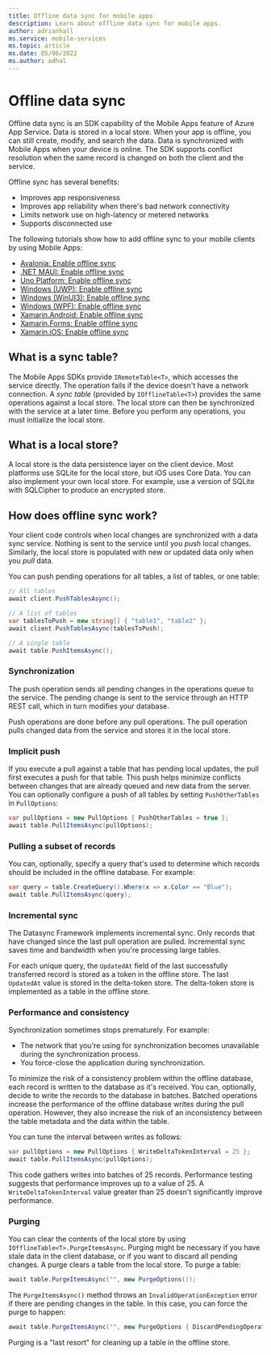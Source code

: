 ```yaml
---
title: Offline data sync for mobile apps
description: Learn about offline data sync for mobile apps.
author: adrianhall
ms.service: mobile-services
ms.topic: article
ms.date: 05/06/2022
ms.author: adhal
---
```


# Offline data sync

Offline data sync is an SDK capability of the Mobile Apps feature of Azure App Service. Data is stored in a local store. When your app is offline, you can still create, modify, and search the data. Data is synchronized with Mobile Apps when your device is online. The SDK supports conflict resolution when the same record is changed on both the client and the service.

Offline sync has several benefits:

* Improves app responsiveness
* Improves app reliability when there's bad network connectivity
* Limits network use on high-latency or metered networks
* Supports disconnected use

The following tutorials show how to add offline sync to your mobile clients by using Mobile Apps:

* [Avalonia: Enable offline sync](../quickstarts/avalonia/offline.md)
* [.NET MAUI: Enable offline sync](../quickstarts/maui/offline.md)
* [Uno Platform: Enable offline sync](../quickstarts/uno/offline.md)
* [Windows (UWP): Enable offline sync](../quickstarts/uwp/offline.md)
* [Windows (WinUI3): Enable offline sync](../quickstarts/winui/offline.md)
* [Windows (WPF): Enable offline sync](../quickstarts/wpf/offline.md)
* [Xamarin.Android: Enable offline sync](../quickstarts/xamarin-android/offline.md)
* [Xamarin.Forms: Enable offline sync](../quickstarts/xamarin-forms/offline.md)
* [Xamarin.iOS: Enable offline sync](../quickstarts/xamarin-ios/offline.md)

## What is a sync table?

The Mobile Apps SDKs provide `IRemoteTable<T>`, which accesses the service directly. The operation fails if the device doesn't have a network connection. A *sync table* (provided by `IOfflineTable<T>`) provides the same operations against a local store. The local store can then be synchronized with the service at a later time. Before you perform any operations, you must initialize the local store.

## What is a local store?

A local store is the data persistence layer on the client device. Most platforms use SQLite for the local store, but iOS uses Core Data. You can also implement your own local store. For example, use a version of SQLite with SQLCipher to produce an encrypted store.

## How does offline sync work?

Your client code controls when local changes are synchronized with a data sync service. Nothing is sent to the service until you *push* local changes. Similarly, the local store is populated with new or updated data only when you *pull* data.

You can push pending operations for all tables, a list of tables, or one table:

``` csharp
// All tables
await client.PushTablesAsync();

// A list of tables
var tablesToPush = new string[] { "table1", "table2" };
await client.PushTablesAsync(tablesToPush);

// A single table
await table.PushItemsAsync();
```

### Synchronization

The push operation sends all pending changes in the operations queue to the service. The pending change is sent to the service through an HTTP REST call, which in turn modifies your database.

Push operations are done before any pull operations. The pull operation pulls changed data from the service and stores it in the local store.

### Implicit push

If you execute a pull against a table that has pending local updates, the pull first executes a push for that table. This push helps minimize conflicts between changes that are already queued and new data from the server. You can optionally configure a push of all tables by setting `PushOtherTables` in `PullOptions`:

```csharp
var pullOptions = new PullOptions { PushOtherTables = true };
await table.PullItemsAsync(pullOptions);
```

### Pulling a subset of records

You can, optionally, specify a query that's used to determine which records should be included in the offline database. For example:

```csharp
var query = table.CreateQuery().Where(x => x.Color == "Blue");
await table.PullItemsAsync(query);
```

### Incremental sync

The Datasync Framework implements incremental sync. Only records that have changed since the last pull operation are pulled. Incremental sync saves time and bandwidth when you're processing large tables.

For each unique query, the `UpdatedAt` field of the last successfully transferred record is stored as a token in the offline store. The last `UpdatedAt` value is stored in the delta-token store. The delta-token store is implemented as a table in the offline store.

### Performance and consistency

Synchronization sometimes stops prematurely. For example:

* The network that you're using for synchronization becomes unavailable during the synchronization process.
* You force-close the application during synchronization.

To minimize the risk of a consistency problem within the offline database, each record is written to the database as it's received. You can, optionally, decide to write the records to the database in batches. Batched operations increase the performance of the offline database writes during the pull operation. However, they also increase the risk of an inconsistency between the table metadata and the data within the table.

You can tune the interval between writes as follows:

```csharp
var pullOptions = new PullOptions { WriteDeltaTokenInterval = 25 };
await table.PullItemsAsync(pullOptions);
```

This code gathers writes into batches of 25 records. Performance testing suggests that performance improves up to a value of 25. A `WriteDeltaTokenInterval` value greater than 25 doesn't significantly improve performance.

### Purging

You can clear the contents of the local store by using `IOfflineTable<T>.PurgeItemsAsync`. Purging might be necessary if you have stale data in the client database, or if you want to discard all pending changes. A purge clears a table from the local store. To purge a table:

```csharp
await table.PurgeItemsAsync("", new PurgeOptions());
```

The `PurgeItemsAsync()` method throws an `InvalidOperationException` error if there are pending changes in the table. In this case, you can force the purge to happen:

```csharp
await table.PurgeItemsAsync("", new PurgeOptions { DiscardPendingOperations = true });
```

Purging is a "last resort" for cleaning up a table in the offline store.
